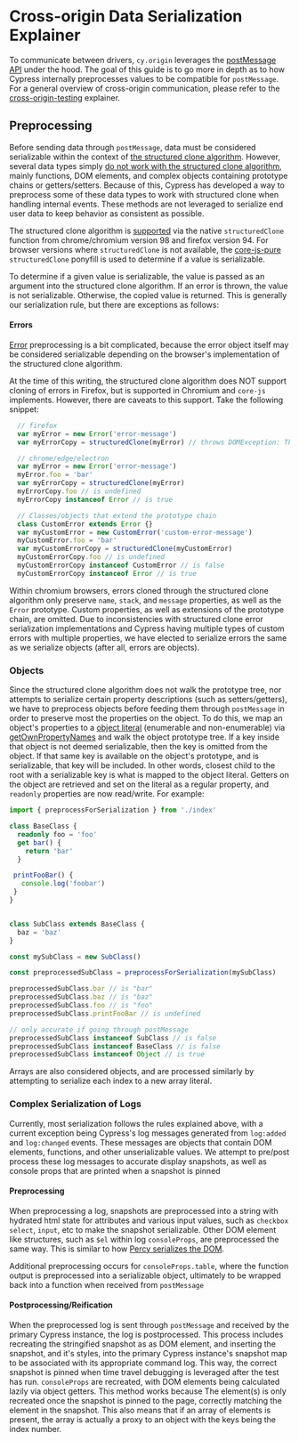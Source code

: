 # Cross-origin Data Serialization Explainer

To communicate between drivers, `cy.origin` leverages the [postMessage API](https://developer.mozilla.org/en-US/docs/Web/API/Window/postMessage) under the hood. The goal of this guide is to go more in depth as to how Cypress internally preprocesses values to be compatible for `postMessage`. For a general overview of cross-origin communication, please refer to the [cross-origin-testing](../../../cross-origin-testing.md#cross-origin-communication) explainer.

## Preprocessing

Before sending data through `postMessage`, data must be considered serializable within the context of [the structured clone algorithm](https://developer.mozilla.org/en-US/docs/Web/API/Web_Workers_API/Structured_clone_algorithm). However, several data types simply [do not work with the structured clone algorithm](https://developer.mozilla.org/en-US/docs/Web/API/Web_Workers_API/Structured_clone_algorithm#things_that_dont_work_with_structured_clone), mainly functions, DOM elements, and complex objects containing prototype chains or getters/setters. Because of this, Cypress has developed a way to preprocess some of these data types to work with structured clone when handling internal events. These methods are not leveraged to serialize end user data to keep behavior as consistent as possible.

The structured clone algorithm is [supported](https://developer.mozilla.org/en-US/docs/Web/API/structuredClone#browser_compatibility) via the native `structuredClone` function from chrome/chromium version 98 and firefox version 94. For browser versions where `structuredClone` is not available, the [core-js-pure](https://github.com/zloirock/core-js/blob/master/packages/core-js/modules/web.structured-clone.js) `structuredClone` ponyfill is used to determine if a value is serializable.

To determine if a given value is serializable, the value is passed as an argument into the structured clone algorithm. If an error is thrown, the value is not serializable. Otherwise, the copied value is returned. This is generally our serialization rule, but there are exceptions as follows:

#### Errors

[Error](https://developer.mozilla.org/en-US/docs/Web/JavaScript/Reference/Global_Objects/Error) preprocessing is a bit complicated, because the error object itself may be considered serializable depending on the browser's implementation of the structured clone algorithm.

At the time of this writing, the structured clone algorithm does NOT support cloning of errors in Firefox, but is supported in Chromium and `core-js` implements. However, there are caveats to this support. Take the following snippet:

```js
  // firefox
  var myError = new Error('error-message') 
  var myErrorCopy = structuredClone(myError) // throws DOMException: The object could not be cloned

  // chrome/edge/electron
  var myError = new Error('error-message') 
  myError.foo = 'bar'
  var myErrorCopy = structuredClone(myError)
  myErrorCopy.foo // is undefined
  myErrorCopy instanceof Error // is true

  // Classes/objects that extend the prototype chain
  class CustomError extends Error {}
  var myCustomError = new CustomError('custom-error-message') 
  myCustomError.foo = 'bar'
  var myCustomErrorCopy = structuredClone(myCustomError)
  myCustomErrorCopy.foo // is undefined
  myCustomErrorCopy instanceof CustomError // is false
  myCustomErrorCopy instanceof Error // is true

```

Within chromium browsers, errors cloned through the structured clone algorithm only preserve `name`, `stack`, and `message` properties, as well as the `Error` prototype. Custom properties, as well as extensions of the prototype chain, are omitted. Due to inconsistencies with structured clone error serialization implementations and Cypress having multiple types of custom errors with multiple properties, we have elected to serialize errors the same as we serialize objects (after all, errors are objects).

### Objects

Since the structured clone algorithm does not walk the prototype tree, nor attempts to serialize certain property descriptions (such as setters/getters), we have to preprocess objects before feeding them through `postMessage` in order to preserve most the properties on the object. To do this, we map an object's properties to a [object literal](https://developer.mozilla.org/en-US/docs/Web/JavaScript/Guide/Grammar_and_types#object_literals) (enumerable and non-enumerable) via [getOwnPropertyNames](https://developer.mozilla.org/en-US/docs/Web/JavaScript/Reference/Global_Objects/Object/getOwnPropertyNames) and walk the object prototype tree. If a key inside that object is not deemed serializable, then the key is omitted from the object. If that same key is available on the object's prototype, and is serializable, that key will be included. In other words, closest child to the root with a serializable key is what is mapped to the object literal. Getters on the object are retrieved and set on the literal as a regular property, and `readonly` properties are now read/write. For example:

```ts
import { preprocessForSerialization } from './index'

class BaseClass {
  readonly foo = 'foo'
  get bar() {
    return 'bar'
  }

 printFooBar() {
   console.log('foobar')
 }
}


class SubClass extends BaseClass {
  baz = 'baz' 
}

const mySubClass = new SubClass()

const preprocessedSubClass = preprocessForSerialization(mySubClass)

preprocessedSubClass.bar // is "bar"
preprocessedSubClass.baz // is "baz"
preprocessedSubClass.foo // is "foo"
preprocessedSubClass.printFooBar // is undefined

// only accurate if going through postMessage
preprocessedSubClass instanceof SubClass // is false
preprocessedSubClass instanceof BaseClass // is false
preprocessedSubClass instanceof Object // is true
```

Arrays are also considered objects, and are processed similarly by attempting to serialize each index to a new array literal.

### Complex Serialization of Logs

Currently, most serialization follows the rules explained above, with a current exception being Cypress's log messages generated from `log:added` and `log:changed` events. These messages are objects that contain DOM elements, functions, and other unserializable values. We attempt to pre/post process these log messages to accurate display snapshots, as well as console props that are printed when a snapshot is pinned

#### Preprocessing

When preprocessing a log, snapshots are preprocessed into a string with hydrated html state for attributes and various input values, such as `checkbox` `select`, `input`, etc to make the snapshot serializable. Other DOM element like structures, such as `$el` within log `consoleProps`, are preprocessed the same way. This is similar to how [Percy serializes the DOM](https://github.com/percy/cli/blob/master/packages/dom/src/serialize-inputs.js).

Additional preprocessing occurs for `consoleProps.table`, where the function output is preprocessed into a serializable object, ultimately to be wrapped back into a function when received from `postMessage`

#### Postprocessing/Reification

When the preprocessed log is sent through `postMessage` and received by the primary Cypress instance, the log is postprocessed. This process includes recreating the stringified snapshot as as DOM element, and inserting the snapshot, and it's styles, into the primary Cypress instance's snapshot map to be associated with its appropriate command log. This way, the correct snapshot is pinned when time travel debugging is leveraged after the test has run. `consoleProps` are recreated, with DOM elements being calculated lazily via object getters. This method works because The element(s) is only recreated once the snapshot is pinned to the page, correctly matching the element in the snapshot. This also means that if an array of elements is present, the array is actually a proxy to an object with the keys being the index number.